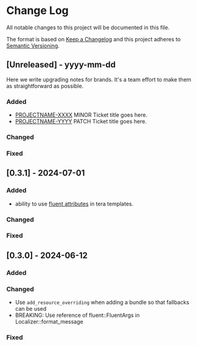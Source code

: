 # Change Log
All notable changes to this project will be documented in this file.

The format is based on [Keep a Changelog](http://keepachangelog.com/)
and this project adheres to [Semantic Versioning](http://semver.org/).

## [Unreleased] - yyyy-mm-dd

Here we write upgrading notes for brands. It's a team effort to make them as
straightforward as possible.

### Added
- [PROJECTNAME-XXXX](http://tickets.projectname.com/browse/PROJECTNAME-XXXX)
  MINOR Ticket title goes here.
- [PROJECTNAME-YYYY](http://tickets.projectname.com/browse/PROJECTNAME-YYYY)
  PATCH Ticket title goes here.

### Changed

### Fixed

## [0.3.1] - 2024-07-01

### Added
- ability to use [fluent attributes](https://projectfluent.org/fluent/guide/attributes.html) in tera templates.

### Changed

### Fixed

## [0.3.0] - 2024-06-12

### Added

### Changed
 - Use `add_resource_overriding` when adding a bundle so that fallbacks can be used
 - BREAKING: Use reference of fluent::FluentArgs in Localizer::format_message

### Fixed
